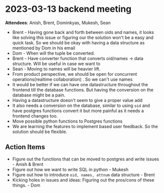 # 2023-03-13 backend meeting 

**Attendees**: Anish, Brent, Dominkyas, Mukesh, Sean

- Brent - Having gone back and forth between oids and names, it looks like solving this issue or figuring our the solution won't be a easy and quick task. So we should be okay with having a data structure as mentioned by Dom in his email
- Dom - When will the tuple be converted.
- Brent - Have converter function that converts oid/names -> data structure. Will be useful in case we want to 
- Sean - Moving to names will be heavier lift.
- From product perspective, we should be open for concurrent operations(realtime collaboration) . So we can't use names
- It would be better if we can have one datastructure throughout the frontend till the database functions. But having the conversion on the database might be a pain.
- Having a datastructure doesn't seem to give a proper value add
- It also needs a conversion on the database, similar to using `oid` and have postgres functions convert it but more painful as it needs a frontend changes too.
- Move possible python functions to Postgres functions
- We are learning the features to implement based user feedback. So the solution should be flexible. 

## Action Items

- Figure out the functions that can be moved to postgres and write issues - Anish & Brent
- Figure out how we want to write SQL in python - Mukesh
- Figure out how to introduce `oid, names, attnum` data structure - Brent
- Kicking holes in issues and ideas: Figuring out the pros/cons of these things. - Dom 